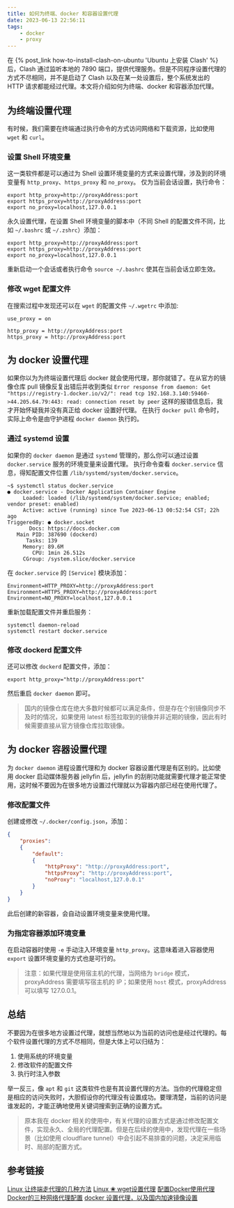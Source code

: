 ```yaml
---
title: 如何为终端、docker 和容器设置代理
date: 2023-06-13 22:56:11
tags: 
    - docker
    - proxy
---
```


在 {% post_link how-to-install-clash-on-ubuntu 'Ubuntu 上安装 Clash' %} 后，Clash 通过监听本地的 7890 端口，提供代理服务。但是不同程序设置代理的方式不尽相同，并不是启动了 Clash 以及在某一处设置后，整个系统发出的 HTTP 请求都能经过代理。本文将介绍如何为终端、docker 和容器添加代理。

## 为终端设置代理
有时候，我们需要在终端通过执行命令的方式访问网络和下载资源，比如使用 `wget` 和 `curl`。

### 设置 Shell 环境变量
这一类软件都是可以通过为 Shell 设置环境变量的方式来设置代理，涉及到的环境变量有 `http_proxy`、`https_proxy` 和 `no_proxy`。
仅为当前会话设置，执行命令：
```shell
export http_proxy=http://proxyAddress:port
export https_proxy=http://proxyAddress:port
export no_proxy=localhost,127.0.0.1
```
永久设置代理，在设置 Shell 环境变量的脚本中（不同 Shell 的配置文件不同，比如 `~/.bashrc` 或 `~/.zshrc`）添加：
```shell
export http_proxy=http://proxyAddress:port
export https_proxy=http://proxyAddress:port
export no_proxy=localhost,127.0.0.1
```
重新启动一个会话或者执行命令 `source ~/.bashrc` 使其在当前会话立即生效。

### 修改 wget 配置文件
在搜索过程中发现还可以在 `wget` 的配置文件 `~/.wgetrc` 中添加:
```shell
use_proxy = on

http_proxy = http://proxyAddress:port
https_proxy = http://proxyAddress:port
```

## 为 docker 设置代理
如果你以为为终端设置代理后 docker 就会使用代理，那你就错了。在从官方的镜像仓库 pull 镜像反复出错后并收到类似 `Error response from daemon: Get "https://registry-1.docker.io/v2/": read tcp 192.168.3.140:59460->44.205.64.79:443: read: connection reset by peer` 这样的报错信息后，我才开始怀疑我并没有真正给 docker 设置好代理。
在执行 `docker pull` 命令时，实际上命令是由守护进程 `docker daemon` 执行的。

### 通过 systemd 设置
如果你的 `docker daemon` 是通过 `systemd` 管理的，那么你可以通过设置 `docker.service` 服务的环境变量来设置代理。
执行命令查看 `docker.service` 信息，得知配置文件位置 `/lib/systemd/system/docker.service`。
```shell
~$ systemctl status docker.service 
● docker.service - Docker Application Container Engine
     Loaded: loaded (/lib/systemd/system/docker.service; enabled; vendor preset: enabled)
     Active: active (running) since Tue 2023-06-13 00:52:54 CST; 22h ago
TriggeredBy: ● docker.socket
       Docs: https://docs.docker.com
   Main PID: 387690 (dockerd)
      Tasks: 139
     Memory: 89.6M
        CPU: 1min 26.512s
     CGroup: /system.slice/docker.service
```
在 `docker.service` 的 `[Service]` 模块添加：
```shell
Environment=HTTP_PROXY=http://proxyAddress:port
Environment=HTTPS_PROXY=http://proxyAddress:port
Environment=NO_PROXY=localhost,127.0.0.1
```
重新加载配置文件并重启服务：
```shell
systemctl daemon-reload
systemctl restart docker.service
```

### 修改 dockerd 配置文件
还可以修改 `dockerd` 配置文件，添加：
```shell
export http_proxy="http://proxyAddress:port"
```
然后重启 `docker daemon` 即可。

> 国内的镜像仓库在绝大多数时候都可以满足条件，但是存在个别镜像同步不及时的情况，如果使用 latest 标签拉取到的镜像并非近期的镜像，因此有时候需要直接从官方镜像仓库拉取镜像。

## 为 docker 容器设置代理
为 `docker daemon` 进程设置代理和为 docker 容器设置代理是有区别的。比如使用 docker 启动媒体服务器 jellyfin 后，jellyfin 的刮削功能就需要代理才能正常使用，这时候不要因为在很多地方设置过代理就以为容器内部已经在使用代理了。

### 修改配置文件
创建或修改 `~/.docker/config.json`，添加：
```json
{
    "proxies":
    {
        "default":
        {
            "httpProxy": "http://proxyAddress:port",
            "httpsProxy": "http://proxyAddress:port",
            "noProxy": "localhost,127.0.0.1"
        }
    }
}
```
此后创建的新容器，会自动设置环境变量来使用代理。
### 为指定容器添加环境变量
在启动容器时使用 `-e` 手动注入环境变量 `http_proxy`。这意味着进入容器使用 `export` 设置环境变量的方式也是可行的。

> 注意：如果代理是使用宿主机的代理，当网络为 `bridge` 模式，proxyAddress 需要填写宿主机的 IP；如果使用 `host` 模式，proxyAddress 可以填写 127.0.0.1。

## 总结
不要因为在很多地方设置过代理，就想当然地以为当前的访问也是经过代理的。每个软件设置代理的方式不尽相同，但是大体上可以归结为：
1. 使用系统的环境变量
2. 修改软件的配置文件
3. 执行时注入参数

举一反三，像 `apt` 和 `git` 这类软件也是有其设置代理的方法。当你的代理稳定但是相应的访问失败时，大胆假设你的代理没有设置成功。要理清楚，当前的访问是谁发起的，才能正确地使用关键词搜索到正确的设置方式。

> 原本我在 docker 相关的使用中，有关代理的设置方式是通过修改配置文件，实现永久、全局的代理配置。但是在后续的使用中，发现代理在一些场景（比如使用 cloudflare tunnel）中会引起不易排查的问题，决定采用临时、局部的配置方式。

## 参考链接
[Linux 让终端走代理的几种方法](https://zhuanlan.zhihu.com/p/46973701)
[Linux ❀ wget设置代理](https://blog.51cto.com/u_14814563/5415887)
[配置Docker使用代理](https://cloud-atlas.readthedocs.io/zh_CN/latest/docker/network/docker_proxy.html#docker-server-proxy)
[Docker的三种网络代理配置](https://note.qidong.name/2020/05/docker-proxy/)
[docker 设置代理，以及国内加速镜像设置](https://neucrack.com/p/286)